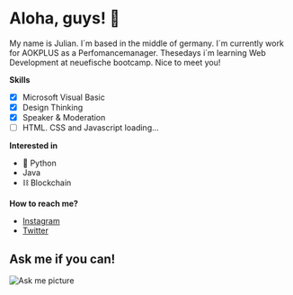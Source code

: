 # Aloha, guys! 🦩

My name is Julian. I´m based in the middle of germany. I´m currently work for AOKPLUS as a Perfomancemanager. 
Thesedays i´m learning Web Development at neuefische bootcamp. Nice to meet you! 

**Skills**
- [x] Microsoft Visual Basic
- [x] Design Thinking
- [x] Speaker & Moderation 
- [ ] HTML. CSS and Javascript loading... 

**Interested in** 
- 🐍 Python
-  Java
- ⛓️ Blockchain

**How to reach me?**
- [Instagram](https://instagram.com/julianhrt)
- [Twitter](https://twitter.com/)

**Ask me if you can!**
---
![Ask me picture](https://encrypted-tbn0.gstatic.com/images?q=tbn:ANd9GcTwEGm0k5WxhZMJD8XZZEv221aOPoJFpIH_0A&usqp=CAU)
